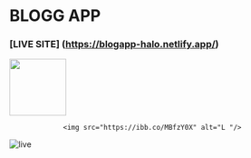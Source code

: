 # BLOGG APP
### [LIVE SITE] (https://blogapp-halo.netlify.app/)
<img src="https://ibb.co/MBfzY0X" width="100"/>
 <div  align="center">
  
    <img src="https://ibb.co/MBfzY0X" alt="L "/>
  
</div>

![live]( https://ibb.co/MBfzY0X)
